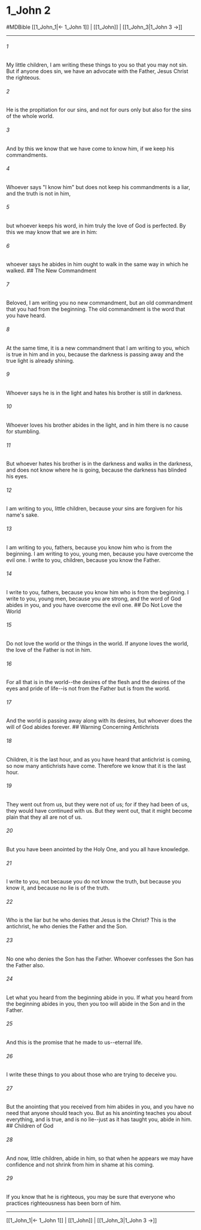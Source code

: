 # 1_John 2
#MDBible
[[1_John_1|← 1_John 1]] | [[1_John]] | [[1_John_3|1_John 3 →]]

***

###### 1 
My little children, I am writing these things to you so that you may not sin. But if anyone does sin, we have an advocate with the Father, Jesus Christ the righteous. 

###### 2 
He is the propitiation for our sins, and not for ours only but also for the sins of the whole world. 

###### 3 
And by this we know that we have come to know him, if we keep his commandments. 

###### 4 
Whoever says "I know him" but does not keep his commandments is a liar, and the truth is not in him, 

###### 5 
but whoever keeps his word, in him truly the love of God is perfected. By this we may know that we are in him: 

###### 6 
whoever says he abides in him ought to walk in the same way in which he walked. ## The New Commandment 

###### 7 
Beloved, I am writing you no new commandment, but an old commandment that you had from the beginning. The old commandment is the word that you have heard. 

###### 8 
At the same time, it is a new commandment that I am writing to you, which is true in him and in you, because the darkness is passing away and the true light is already shining. 

###### 9 
Whoever says he is in the light and hates his brother is still in darkness. 

###### 10 
Whoever loves his brother abides in the light, and in him there is no cause for stumbling. 

###### 11 
But whoever hates his brother is in the darkness and walks in the darkness, and does not know where he is going, because the darkness has blinded his eyes. 

###### 12 
I am writing to you, little children, because your sins are forgiven for his name's sake. 

###### 13 
I am writing to you, fathers, because you know him who is from the beginning. I am writing to you, young men, because you have overcome the evil one. I write to you, children, because you know the Father. 

###### 14 
I write to you, fathers, because you know him who is from the beginning. I write to you, young men, because you are strong, and the word of God abides in you, and you have overcome the evil one. ## Do Not Love the World 

###### 15 
Do not love the world or the things in the world. If anyone loves the world, the love of the Father is not in him. 

###### 16 
For all that is in the world--the desires of the flesh and the desires of the eyes and pride of life--is not from the Father but is from the world. 

###### 17 
And the world is passing away along with its desires, but whoever does the will of God abides forever. ## Warning Concerning Antichrists 

###### 18 
Children, it is the last hour, and as you have heard that antichrist is coming, so now many antichrists have come. Therefore we know that it is the last hour. 

###### 19 
They went out from us, but they were not of us; for if they had been of us, they would have continued with us. But they went out, that it might become plain that they all are not of us. 

###### 20 
But you have been anointed by the Holy One, and you all have knowledge. 

###### 21 
I write to you, not because you do not know the truth, but because you know it, and because no lie is of the truth. 

###### 22 
Who is the liar but he who denies that Jesus is the Christ? This is the antichrist, he who denies the Father and the Son. 

###### 23 
No one who denies the Son has the Father. Whoever confesses the Son has the Father also. 

###### 24 
Let what you heard from the beginning abide in you. If what you heard from the beginning abides in you, then you too will abide in the Son and in the Father. 

###### 25 
And this is the promise that he made to us--eternal life. 

###### 26 
I write these things to you about those who are trying to deceive you. 

###### 27 
But the anointing that you received from him abides in you, and you have no need that anyone should teach you. But as his anointing teaches you about everything, and is true, and is no lie--just as it has taught you, abide in him. ## Children of God 

###### 28 
And now, little children, abide in him, so that when he appears we may have confidence and not shrink from him in shame at his coming. 

###### 29 
If you know that he is righteous, you may be sure that everyone who practices righteousness has been born of him. 

***

[[1_John_1|← 1_John 1]] | [[1_John]] | [[1_John_3|1_John 3 →]]
